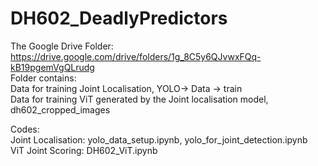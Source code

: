 # DH602_DeadlyPredictors
The Google Drive Folder: https://drive.google.com/drive/folders/1g_8C5y6QJvwxFQq-kB19pgemVgQLrudg   <br>
Folder contains: <br>
Data for training Joint Localisation, YOLO-> Data -> train <br>
Data for training ViT generated by the Joint localisation model, dh602_cropped_images <br>

Codes: <br>
Joint Localisation: yolo_data_setup.ipynb, yolo_for_joint_detection.ipynb <br>
ViT Joint Scoring: DH602_ViT.ipynb <br>
